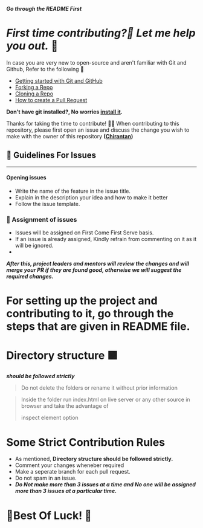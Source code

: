 ***Go through the README First***

# ***First time contributing?🤔 Let me help you out.*** 🎉

In case you are very new to open-source and aren't familiar with Git and Github, Refer to the following 🤗

- [Getting started with Git and GitHub](https://docs.github.com/en/free-pro-team@latest/github/getting-started-with-github)
- [Forking a Repo](https://help.github.com/en/github/getting-started-with-github/fork-a-repo)
- [Cloning a Repo](https://help.github.com/en/desktop/contributing-to-projects/creating-a-pull-request)
- [How to create a Pull Request](https://opensource.com/article/19/7/create-pull-request-github)

**Don't have git installed?, No worries [install it](https://help.github.com/articles/set-up-git/).**

Thanks for taking the time to contribute! 🐱‍🏍
When contributing to this repository, please first open an issue and discuss the change you wish to make with the owner of this repository **([Chirantan](https://github.com/i-am-chirantan))**

## 🎇 Guidelines For Issues

---

#### Opening issues

- Write the name of the feature in the issue title.
- Explain in the description your idea and  how to make it better
- Follow the issue template.

### 🎇 Assignment of issues

- Issues will be assigned on First Come First Serve basis.
- If an issue is already assigned, Kindly refrain from commenting on it as it will be ignored.
-

***After this, project leaders and mentors will review the changes and will merge your PR if they are found good, otherwise we will suggest the required changes.***

# For setting up the project and contributing to it, go through the steps that are given in README file.

# Directory structure 🟪

***should be followed strictly***

> Do not delete the folders or rename it without prior information

> Inside the folder run index.html on live server or any other source in browser and take the advantage of
>
> inspect element option

# Some Strict Contribution Rules

- As mentioned, **Directory structure should be followed strictly.**
- Comment your changes wheneber required
- Make a seperate branch for each pull request.
- Do not spam in an issue.
- ***Do Not make more than 3 issues at a time and No one will be assigned more than 3 issues at a particular time.***

# 🎉Best Of Luck! 🎉
